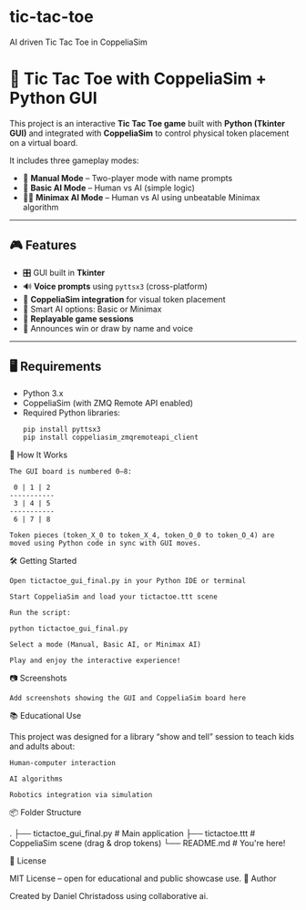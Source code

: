 # tic-tac-toe
AI driven Tic Tac Toe in CoppeliaSim
# 🤖 Tic Tac Toe with CoppeliaSim + Python GUI

This project is an interactive **Tic Tac Toe game** built with **Python (Tkinter GUI)** and integrated with **CoppeliaSim** to control physical token placement on a virtual board.

It includes three gameplay modes:

- 🧑 **Manual Mode** – Two-player mode with name prompts
- 🧠 **Basic AI Mode** – Human vs AI (simple logic)
- 🧠💡 **Minimax AI Mode** – Human vs AI using unbeatable Minimax algorithm

---

## 🎮 Features

- 🎛️ GUI built in **Tkinter**
- 🔊 **Voice prompts** using `pyttsx3` (cross-platform)
- 🎥 **CoppeliaSim integration** for visual token placement
- 🧠 Smart AI options: Basic or Minimax
- 🔁 **Replayable game sessions**
- 🎉 Announces win or draw by name and voice

---

## 🖥️ Requirements

- Python 3.x
- CoppeliaSim (with ZMQ Remote API enabled)
- Required Python libraries:
  ```bash
  pip install pyttsx3
  pip install coppeliasim_zmqremoteapi_client

🧩 How It Works

    The GUI board is numbered 0–8:

     0 | 1 | 2
    -----------
     3 | 4 | 5
    -----------
     6 | 7 | 8

    Token pieces (token_X_0 to token_X_4, token_O_0 to token_O_4) are moved using Python code in sync with GUI moves.

🛠️ Getting Started

    Open tictactoe_gui_final.py in your Python IDE or terminal

    Start CoppeliaSim and load your tictactoe.ttt scene

    Run the script:

    python tictactoe_gui_final.py

    Select a mode (Manual, Basic AI, or Minimax AI)

    Play and enjoy the interactive experience!

📷 Screenshots

    Add screenshots showing the GUI and CoppeliaSim board here

📚 Educational Use

This project was designed for a library “show and tell” session to teach kids and adults about:

    Human-computer interaction

    AI algorithms

    Robotics integration via simulation

📦 Folder Structure

.
├── tictactoe_gui_final.py        # Main application
├── tictactoe.ttt                 # CoppeliaSim scene (drag & drop tokens)
└── README.md                     # You're here!

📜 License

MIT License – open for educational and public showcase use.
🙌 Author

Created by Daniel Christadoss using collaborative ai.
